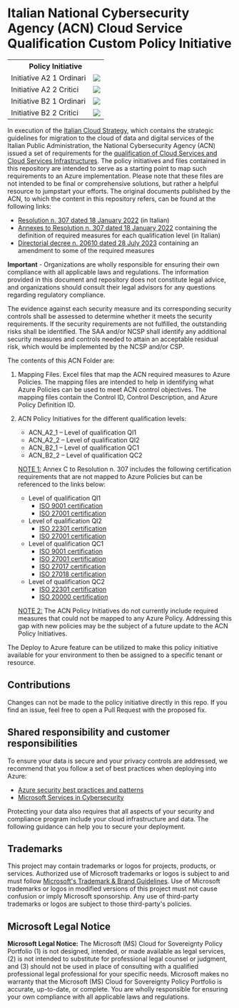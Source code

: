 # Italian National Cybersecurity Agency (ACN) Cloud Service Qualification Custom Policy Initiative
<table>
    <tr>
        <th colspan='2' style='text-align:center'>Policy Initiative</th>
    </tr>
    <tr>
        <td>Initiative A2 1 Ordinari</td>
        <td>
                <a href=https://portal.azure.com/#create/Microsoft.Template/uri/https%3A%2F%2Fraw.githubusercontent.com%2FAzure%2Fcloud-for-sovereignty-policy-portfolio%2Frefs%2Fheads%2Fmain%2Fcloud-for-sovereignty%2FARMTemplates%2FInitiative%20A2_1_Ordinari.json target=_blank>
                    <img src=https://aka.ms/deploytoazurebutton/>
                </a>
                </td>
    </tr>
    <tr>
        <td>Initiative A2 2 Critici</td>
        <td>
                <a href=https://portal.azure.com/#create/Microsoft.Template/uri/https%3A%2F%2Fraw.githubusercontent.com%2FAzure%2Fcloud-for-sovereignty-policy-portfolio%2Frefs%2Fheads%2Fmain%2Fcloud-for-sovereignty%2FARMTemplates%2FInitiative%20A2_2_Critici.json target=_blank>
                    <img src=https://aka.ms/deploytoazurebutton/>
                </a>
                </td>
    </tr>
    <tr>
        <td>Initiative B2 1 Ordinari</td>
        <td>
                <a href=https://portal.azure.com/#create/Microsoft.Template/uri/https%3A%2F%2Fraw.githubusercontent.com%2FAzure%2Fcloud-for-sovereignty-policy-portfolio%2Frefs%2Fheads%2Fmain%2Fcloud-for-sovereignty%2FARMTemplates%2FInitiative%20B2_1_Ordinari.json target=_blank>
                    <img src=https://aka.ms/deploytoazurebutton/>
                </a>
                </td>
    </tr>
    <tr>
        <td>Initiative B2 2 Critici</td>
        <td>
                <a href=https://portal.azure.com/#create/Microsoft.Template/uri/https%3A%2F%2Fraw.githubusercontent.com%2FAzure%2Fcloud-for-sovereignty-policy-portfolio%2Frefs%2Fheads%2Fmain%2Fcloud-for-sovereignty%2FARMTemplates%2FInitiative%20B2_2_Critici.json target=_blank>
                    <img src=https://aka.ms/deploytoazurebutton/>
                </a>
                </td>
    </tr>
</table>

In execution of the [Italian Cloud Strategy](https://www.acn.gov.it/en/strategia/strategia-cloud-italia), which contains the strategic guidelines for migration to the cloud of data and digital services of the Italian Public Administration, the National Cybersecurity Agency (ACN) issued a set of requirements for the [qualification of Cloud Services and Cloud Services Infrastructures](https://www.acn.gov.it/en/strategia/strategia-cloud-italia/qualificazione-cloud). 
The policy initiatives and files contained in this repository are intended to serve as a starting point to map such requirements to an Azure implementation. Please note that these files are not intended to be final or comprehensive solutions, but rather a helpful resource to jumpstart your efforts.
The original documents published by the ACN, to which the content in this repository refers, can be found at the following links:
* [Resolution n. 307 dated 18 January 2022](https://assets.innovazione.gov.it/1642694131-det_307_cloud_ulteriorilerqc_20220118.pdf) (in Italian)
* [Annexes to Resolution n. 307 dated 18 January 2022](https://assets.innovazione.gov.it/1642754054-all1det307acn.pdf) containing the definition of required measures for each qualification level (in Italian)
* [Directorial decree n. 20610 dated 28 July 2023](https://www.acn.gov.it/documents/trasparenza/atti-generali/Decreto%2020610_2023.pdf) containing an amendment to some of the required measures

**Important** - Organizations are wholly responsible for ensuring their own compliance with all applicable laws and regulations. The information provided in this document and repository does not constitute legal advice, and organizations should consult their legal advisors for any questions regarding regulatory compliance.

The evidence against each security measure and its corresponding security controls shall be assessed to determine whether it meets the security requirements. If the security requirements are not fulfilled, the outstanding risks shall be identified. The SAA and/or NCSP shall identify any additional security measures and controls needed to attain an acceptable residual risk, which would be implemented by the NCSP and/or CSP.

The contents of this ACN Folder are:

1. Mapping Files. Excel files that map the ACN required measures to Azure Policies. The mapping files are intended to help in identifying what Azure Policies can be used to meet ACN control objectives. The mapping files contain the Control ID, Control Description, and Azure Policy Definition ID.
1. ACN Policy Initiatives for the different qualification levels:
    * ACN_A2_1 – Level of qualification QI1
    * ACN_A2_2 – Level of qualification QI2
    * ACN_B2_1 – Level of qualification QC1
    * ACN_B2_2 – Level of qualification QC2
    
    <u>NOTE 1:</u> Annex C to Resolution n. 307 includes the following certification requirements that are not mapped to Azure Policies but can be referenced to the links below:
    * Level of qualification QI1
        * [ISO 9001 certification](https://learn.microsoft.com/azure/compliance/offerings/offering-iso-9001)
        * [ISO 27001 certification](https://learn.microsoft.com/compliance/regulatory/offering-iso-27001)
    * Level of qualification QI2
        * [ISO 22301 certification](https://learn.microsoft.com/azure/compliance/offerings/offering-iso-22301)
        * [ISO 27001 certification](https://learn.microsoft.com/azure/compliance/offerings/offering-iso-27001)
    * Level of qualification QC1
        * [ISO 9001 certification](https://learn.microsoft.com/azure/compliance/offerings/offering-iso-9001)
        * [ISO 27001 certification](https://learn.microsoft.com/compliance/regulatory/offering-iso-27001)
        * [ISO 27017 certification](https://learn.microsoft.com/azure/compliance/offerings/offering-iso-27017)
        * [ISO 27018 certification](https://learn.microsoft.com/azure/compliance/offerings/offering-iso-27018)
    * Level of qualification QC2
        * [ISO 22301 certification](https://learn.microsoft.com/azure/compliance/offerings/offering-iso-22301)
        * [ISO 20000 certification](https://learn.microsoft.com/azure/compliance/offerings/offering-iso-20000-1)
        

    <u>NOTE 2:</u> The ACN Policy Initiatives do not currently include required measures that could not be mapped to any Azure Policy. Addressing this gap with new policies may be the subject of a future update to the ACN Policy Initiatives.

The Deploy to Azure feature can be utilized to make this policy initiative available for your environment to then be assigned to a specific tenant or resource. 

## Contributions

Changes can not be made to the policy initiative directly in this repo. If you find an issue, feel free to open a Pull Request with the proposed fix.

## Shared responsibility and customer responsibilities

To ensure your data is secure and your privacy controls are addressed, we recommend that you follow a set of best practices when deploying into Azure:

* [Azure security best practices and patterns](https://learn.microsoft.com/azure/security/fundamentals/best-practices-and-patterns)
* [Microsoft Services in Cybersecurity](https://learn.microsoft.com/azure/security/fundamentals/cyber-services)

Protecting your data also requires that all aspects of your security and compliance program include your cloud infrastructure and data. 
The following guidance can help you to secure your deployment.

## Trademarks

This project may contain trademarks or logos for projects, products, or services. Authorized use of Microsoft 
trademarks or logos is subject to and must follow 
[Microsoft's Trademark & Brand Guidelines](https://www.microsoft.com/legal/intellectualproperty/trademarks/usage/general).
Use of Microsoft trademarks or logos in modified versions of this project must not cause confusion or imply Microsoft sponsorship.
Any use of third-party trademarks or logos are subject to those third-party's policies.

## Microsoft Legal Notice

**Microsoft Legal Notice:** The Microsoft (MS) Cloud for Sovereignty Policy Portfolio (1) is not designed, intended, or made available as legal services, (2) is not intended to substitute for professional legal counsel or judgment, and (3) should not be used in place of consulting with a qualified professional legal professional for your specific needs. Microsoft makes no warranty that the Microsoft (MS) Cloud for Sovereignty Policy Portfolio is accurate, up-to-date, or complete. You are wholly responsible for ensuring your own compliance with all applicable laws and regulations. 

